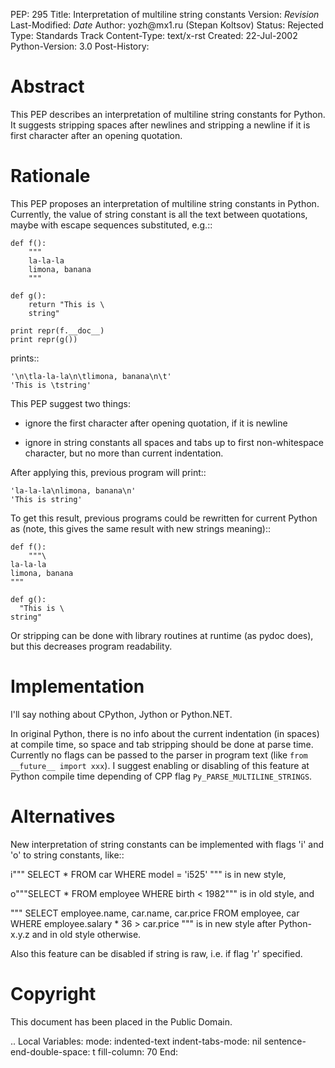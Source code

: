 PEP: 295 Title: Interpretation of multiline string constants Version:
$Revision$ Last-Modified: $Date$ Author: yozh\@mx1.ru (Stepan Koltsov)
Status: Rejected Type: Standards Track Content-Type: text/x-rst Created:
22-Jul-2002 Python-Version: 3.0 Post-History:

Abstract
========

This PEP describes an interpretation of multiline string constants for
Python. It suggests stripping spaces after newlines and stripping a
newline if it is first character after an opening quotation.

Rationale
=========

This PEP proposes an interpretation of multiline string constants in
Python. Currently, the value of string constant is all the text between
quotations, maybe with escape sequences substituted, e.g.::

    def f():
        """
        la-la-la
        limona, banana
        """

    def g():
        return "This is \
        string"

    print repr(f.__doc__)
    print repr(g())

prints::

    '\n\tla-la-la\n\tlimona, banana\n\t'
    'This is \tstring'

This PEP suggest two things:

-   ignore the first character after opening quotation, if it is newline

-   ignore in string constants all spaces and tabs up to first
    non-whitespace character, but no more than current indentation.

After applying this, previous program will print::

    'la-la-la\nlimona, banana\n'
    'This is string'

To get this result, previous programs could be rewritten for current
Python as (note, this gives the same result with new strings meaning)::

    def f():
        """\
    la-la-la
    limona, banana
    """

    def g():
      "This is \
    string"

Or stripping can be done with library routines at runtime (as pydoc
does), but this decreases program readability.

Implementation
==============

I'll say nothing about CPython, Jython or Python.NET.

In original Python, there is no info about the current indentation (in
spaces) at compile time, so space and tab stripping should be done at
parse time. Currently no flags can be passed to the parser in program
text (like `from __future__ import xxx`). I suggest enabling or
disabling of this feature at Python compile time depending of CPP flag
`Py_PARSE_MULTILINE_STRINGS`.

Alternatives
============

New interpretation of string constants can be implemented with flags 'i'
and 'o' to string constants, like::

i\"\"\" SELECT \* FROM car WHERE model = 'i525' \"\"\" is in new style,

o\"\""SELECT \* FROM employee WHERE birth \< 1982"\"\" is in old style,
and

\"\"\" SELECT employee.name, car.name, car.price FROM employee, car
WHERE employee.salary \* 36 \> car.price \"\"\" is in new style after
Python-x.y.z and in old style otherwise.

Also this feature can be disabled if string is raw, i.e. if flag 'r'
specified.

Copyright
=========

This document has been placed in the Public Domain.

.. Local Variables: mode: indented-text indent-tabs-mode: nil
sentence-end-double-space: t fill-column: 70 End:
